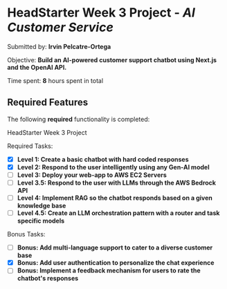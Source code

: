 # HeadStarter Week 3 Project  - *AI Customer Service*

Submitted by: **Irvin Pelcatre-Ortega**

Objective: **Build an AI-powered customer support chatbot using Next.js and the OpenAI API.**

Time spent: **8** hours spent in total

## Required Features

The following **required** functionality is completed:

HeadStarter Week 3 Project 

Required Tasks: 

- [X] **Level 1: Create a basic chatbot with hard coded responses**
- [X] **Level 2: Respond to the user intelligently using any Gen-AI model**
- [ ] **Level 3: Deploy your web-app to AWS EC2 Servers**
- [ ] **Level 3.5: Respond to the user with LLMs through the AWS Bedrock API**
- [ ] **Level 4: Implement RAG so the chatbot responds based on a given knowledge base**
- [ ] **Level 4.5: Create an LLM orchestration pattern with a router and task specific models**

Bonus Tasks:
- [ ] **Bonus: Add multi-language support to cater to a diverse customer base**
- [X] **Bonus: Add user authentication to personalize the chat experience**
- [ ] **Bonus: Implement a feedback mechanism for users to rate the chatbot's responses**